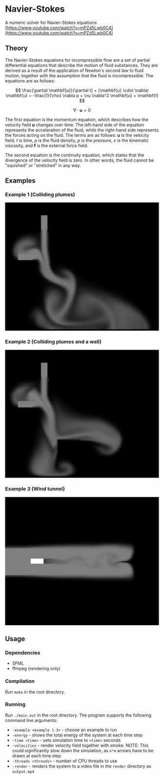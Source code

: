 # Navier-Stokes
A numeric solver for Navier-Stokes equations
[https://www.youtube.com/watch?v=mPZd5Lwb0C4](https://www.youtube.com/watch?v=mPZd5Lwb0C4)

## Theory

The Navier-Stokes equations for incompressible flow are a set of partial differential equations that describe the motion of fluid substances. They are derived as a result of the application of Newton's second law to fluid motion, together with the assumption that the fluid is incompressible. The equations are as follows:

$$
\frac{\partial \mathbf{u}}{\partial t} + (\mathbf{u} \cdot \nabla) \mathbf{u} = -\frac{1}{\rho} \nabla p + \nu \nabla^2 \mathbf{u} + \mathbf{f}
$$

$$
\nabla \cdot \mathbf{u} = 0
$$

The first equation is the momentum equation, which describes how the velocity field $\mathbf{u}$ changes over time. The left-hand side of the equation represents the acceleration of the fluid, while the right-hand side represents the forces acting on the fluid. The terms are as follows: $\mathbf{u}$ is the velocity field, $t$ is time, $\rho$ is the fluid density, $p$ is the pressure, $\nu$ is the kinematic viscosity, and $\mathbf{f}$ is the external force field.

The second equation is the continuity equation, which states that the divergence of the velocity field is zero. In other words, the fluid cannot be "squished" or "stretched" in any way.


## Examples

### Example 1 (Colliding plumes)
![Example 1](render/examples/example1.png)

### Example 2 (Colliding plumes and a wall)
![Example 2](render/examples/example2.png)

### Example 3 (Wind tunnel)
![Example 3](render/examples/example3.png)

## Usage

### Dependencies
* SFML
* ffmpeg (rendering only)

### Compilation
Run `make` in the root directory.

### Running
Run `./main.out` in the root directory. The program supports the following command line arguments:
* `-example <example 1-3>` - choose an example to run
* `-energy` - shows the total energy of the system at each time step
* `-time <time>` - sets simulation time to `<time>` seconds
* `-velocities` - render velocity field together with smoke. NOTE: This could significantly slow down the simulation, as `n*m` arrows have to be drawn at each time step
* `-threads <threads>` - number of CPU threads to use
* `-render` - renders the system to a video file in the `render` directory as `output.mp4`
